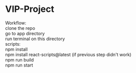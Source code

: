 # VIP-Project  
Workflow:  
clone the repo  
go to app directory  
run terminal on this directory  
scripts:  
npm install  
npm install react-scripts@latest (if previous step didn't work)  
npm run build  
npm run start  
